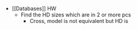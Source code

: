 * [[Databases]] HW
	* Find the HD sizes which are in 2 or more pcs 
		* Cross, model is not equivalent but HD is 